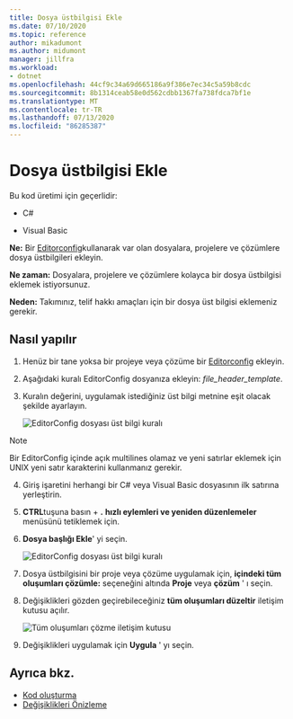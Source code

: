 ```yaml
---
title: Dosya üstbilgisi Ekle
ms.date: 07/10/2020
ms.topic: reference
author: mikadumont
ms.author: midumont
manager: jillfra
ms.workload:
- dotnet
ms.openlocfilehash: 44cf9c34a69d665186a9f386e7ec34c5a59b8cdc
ms.sourcegitcommit: 8b1314ceab58e0d562cdbb1367fa738fdca7bf1e
ms.translationtype: MT
ms.contentlocale: tr-TR
ms.lasthandoff: 07/13/2020
ms.locfileid: "86285387"
---
```

# <a name="add-file-header"></a>Dosya üstbilgisi Ekle

Bu kod üretimi için geçerlidir:

- C#

- Visual Basic

**Ne:** Bir [Editorconfig](https://docs.microsoft.com/visualstudio/ide/create-portable-custom-editor-options#add-an-editorconfig-file-to-a-project)kullanarak var olan dosyalara, projelere ve çözümlere dosya üstbilgileri ekleyin.

**Ne zaman:** Dosyalara, projelere ve çözümlere kolayca bir dosya üstbilgisi eklemek istiyorsunuz.

**Neden:** Takımınız, telif hakkı amaçları için bir dosya üst bilgisi eklemeniz gerekir. 

## <a name="how-to"></a>Nasıl yapılır

1. Henüz bir tane yoksa bir projeye veya çözüme bir [Editorconfig](https://docs.microsoft.com/visualstudio/ide/create-portable-custom-editor-options#add-an-editorconfig-file-to-a-project) ekleyin.

2. Aşağıdaki kuralı EditorConfig dosyanıza ekleyin: *file_header_template*.

3. Kuralın değerini, uygulamak istediğiniz üst bilgi metnine eşit olacak şekilde ayarlayın.

    ![EditorConfig dosyası üst bilgi kuralı](media/add-file-header-rule.png)

> [!NOTE]
> Bir EditorConfig içinde açık multilines olamaz ve yeni satırlar eklemek için UNIX yeni satır karakterini kullanmanız gerekir.

4. Giriş işaretini herhangi bir C# veya Visual Basic dosyasının ilk satırına yerleştirin.

5. **CTRL**tuşuna basın + **.** **hızlı eylemleri ve yeniden düzenlemeler** menüsünü tetiklemek için.

6. **Dosya başlığı Ekle**' yi seçin. 

    ![EditorConfig dosyası üst bilgi kuralı](media/add-file-header.png)

7. Dosya üstbilgisini bir proje veya çözüme uygulamak için, **içindeki tüm oluşumları çözümle:** seçeneğini altında **Proje** veya **çözüm** ' ı seçin.

8. Değişiklikleri gözden geçirebileceğiniz **tüm oluşumları düzeltir** iletişim kutusu açılır.

    ![Tüm oluşumları çözme iletişim kutusu](media/file-header-preview-changes.png)

8. Değişiklikleri uygulamak için **Uygula** ' yı seçin.

## <a name="see-also"></a>Ayrıca bkz.

- [Kod oluşturma](../code-generation-in-visual-studio.md)
- [Değişiklikleri Önizleme](../../ide/preview-changes.md)
